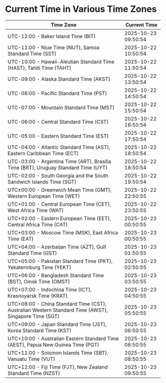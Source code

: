 # Current Time in Various Time Zones

| Time Zone | Current Time |
|-----------|--------------|
| UTC-12:00 - Baker Island Time (BIT) | 2025-10-23 09:50:54 |
| UTC-11:00 - Niue Time (NUT), Samoa Standard Time (SST) | 2025-10-22 10:50:54 |
| UTC-10:00 - Hawaii-Aleutian Standard Time (HAST), Tahiti Time (TAHT) | 2025-10-22 11:50:54 |
| UTC-09:00 - Alaska Standard Time (AKST) | 2025-10-22 13:50:54 |
| UTC-08:00 - Pacific Standard Time (PST) | 2025-10-22 14:50:54 |
| UTC-07:00 - Mountain Standard Time (MST) | 2025-10-22 15:50:54 |
| UTC-06:00 - Central Standard Time (CST) | 2025-10-22 16:50:54 |
| UTC-05:00 - Eastern Standard Time (EST) | 2025-10-22 17:50:54 |
| UTC-04:00 - Atlantic Standard Time (AST), Eastern Caribbean Time (ECT) | 2025-10-22 18:50:54 |
| UTC-03:00 - Argentina Time (ART), Brasília Time (BRT), Uruguay Standard Time (UYT) | 2025-10-22 18:50:54 |
| UTC-02:00 - South Georgia and the South Sandwich Islands Time (SGT) | 2025-10-22 19:50:54 |
| UTC±00:00 - Greenwich Mean Time (GMT), Western European Time (WET) | 2025-10-22 22:50:55 |
| UTC+01:00 - Central European Time (CET), West Africa Time (WAT) | 2025-10-22 23:50:55 |
| UTC+02:00 - Eastern European Time (EET), Central Africa Time (CAT) | 2025-10-23 00:50:55 |
| UTC+03:00 - Moscow Time (MSK), East Africa Time (EAT) | 2025-10-23 00:50:55 |
| UTC+04:00 - Azerbaijan Time (AZT), Gulf Standard Time (GST) | 2025-10-23 01:50:55 |
| UTC+05:00 - Pakistan Standard Time (PKT), Yekaterinburg Time (YEKT) | 2025-10-23 02:50:55 |
| UTC+06:00 - Bangladesh Standard Time (BST), Omsk Time (OMST) | 2025-10-23 03:50:55 |
| UTC+07:00 - Indochina Time (ICT), Krasnoyarsk Time (KRAT) | 2025-10-23 04:50:55 |
| UTC+08:00 - China Standard Time (CST), Australian Western Standard Time (AWST), Singapore Time (SGT) | 2025-10-23 05:50:55 |
| UTC+09:00 - Japan Standard Time (JST), Korea Standard Time (KST) | 2025-10-23 06:50:55 |
| UTC+10:00 - Australian Eastern Standard Time (AEST), Papua New Guinea Time (PGT) | 2025-10-23 08:50:55 |
| UTC+11:00 - Solomon Islands Time (SBT), Vanuatu Time (VUT) | 2025-10-23 08:50:55 |
| UTC+12:00 - Fiji Time (FJT), New Zealand Standard Time (NZST) | 2025-10-23 09:50:55 |
